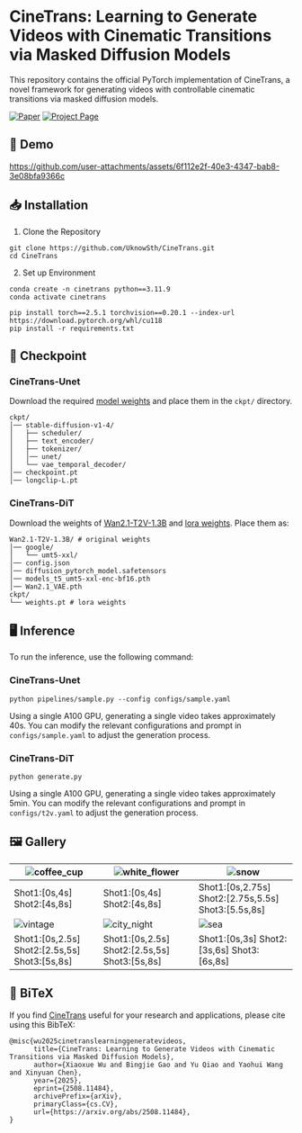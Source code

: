 # CineTrans: Learning to Generate Videos with Cinematic Transitions via Masked Diffusion Models

This repository contains the official PyTorch implementation of CineTrans, a novel framework for generating videos with controllable cinematic transitions via masked diffusion models.

[![Paper](https://img.shields.io/badge/Paper-arXiv-red)](https://arxiv.org/abs/2508.11484) [![Project Page](https://img.shields.io/badge/Project-Website-blue)](https://uknowsth.github.io/CineTrans/)

## 🎥 Demo
https://github.com/user-attachments/assets/6f112e2f-40e3-4347-bab8-3e08bfa9366c

## 📥 Installation
1. Clone the Repository
```
git clone https://github.com/UknowSth/CineTrans.git
cd CineTrans
```
2. Set up Environment
```
conda create -n cinetrans python==3.11.9
conda activate cinetrans

pip install torch==2.5.1 torchvision==0.20.1 --index-url https://download.pytorch.org/whl/cu118
pip install -r requirements.txt
```

## 🤗 Checkpoint  
### CineTrans-Unet
Download the required [model weights](https://huggingface.co/NumlockUknowSth/CineTrans-Unet/tree/main) and place them in the `ckpt/` directory.
```
ckpt/
│── stable-diffusion-v1-4/
│   ├── scheduler/
│   ├── text_encoder/
│   ├── tokenizer/  
│   │── unet/
│   └── vae_temporal_decoder/
│── checkpoint.pt
│── longclip-L.pt
```
### CineTrans-DiT
Download the weights of [Wan2.1-T2V-1.3B](https://huggingface.co/Wan-AI/Wan2.1-T2V-1.3B/tree/main) and [lora weights](https://huggingface.co/NumlockUknowSth/CineTrans-DiT/tree/main). Place them as:
```
Wan2.1-T2V-1.3B/ # original weights
│── google/
│   └── umt5-xxl/
│── config.json
│── diffusion_pytorch_model.safetensors
│── models_t5_umt5-xxl-enc-bf16.pth
│── Wan2.1_VAE.pth
ckpt/
└── weights.pt # lora weights
```
## 🖥️ Inference  
To run the inference, use the following command:
### CineTrans-Unet
```
python pipelines/sample.py --config configs/sample.yaml
```
Using a single A100 GPU, generating a single video takes approximately 40s. You can modify the relevant configurations and prompt in `configs/sample.yaml` to adjust the generation process.
### CineTrans-DiT
```
python generate.py
```
Using a single A100 GPU, generating a single video takes approximately 5min. You can modify the relevant configurations and prompt in `configs/t2v.yaml` to adjust the generation process.
## 🖼️ Gallery  

| ![coffee_cup](https://github.com/user-attachments/assets/c89e9462-a77b-44eb-91b6-bfba4c4c1567) | ![white_flower](https://github.com/user-attachments/assets/f5dffe7a-69da-4cc9-ba53-3549f46df904) | ![snow](https://github.com/user-attachments/assets/85b4392d-f88c-496f-a08e-b9c5f6c8354c) |
| ------------------------------------------------------------ | ------------------------------------------------------------ | ------------------------------------------------------------ |
| Shot1:[0s,4s] Shot2:[4s,8s] | Shot1:[0s,4s] Shot2:[4s,8s] | Shot1:[0s,2.75s] Shot2:[2.75s,5.5s] Shot3:[5.5s,8s] |
| ![vintage](https://github.com/user-attachments/assets/96aa859f-e8cc-4efd-802d-417cfafcf764) | ![city_night](https://github.com/user-attachments/assets/d9e3644c-1bb3-43c6-a1dd-ea4f816c04f2) | ![sea](https://github.com/user-attachments/assets/2f80ddac-d339-4e1d-83f4-962489e2a464) |
| Shot1:[0s,2.5s] Shot2:[2.5s,5s] Shot3:[5s,8s] | Shot1:[0s,2.5s] Shot2:[2.5s,5s] Shot3:[5s,8s] | Shot1:[0s,3s] Shot2:[3s,6s] Shot3:[6s,8s] |

## 📑 BiTeX  
If you find [CineTrans](https://github.com/UknowSth/CineTrans.git) useful for your research and applications, please cite using this BibTeX:
```
@misc{wu2025cinetranslearninggeneratevideos,
      title={CineTrans: Learning to Generate Videos with Cinematic Transitions via Masked Diffusion Models}, 
      author={Xiaoxue Wu and Bingjie Gao and Yu Qiao and Yaohui Wang and Xinyuan Chen},
      year={2025},
      eprint={2508.11484},
      archivePrefix={arXiv},
      primaryClass={cs.CV},
      url={https://arxiv.org/abs/2508.11484}, 
}
```



